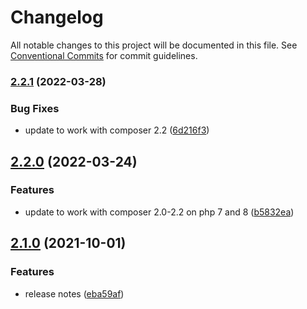 # Changelog

All notable changes to this project will be documented in this file. See
[Conventional Commits](https://conventionalcommits.org) for commit guidelines.

### [2.2.1](https://github.com/MacPaw/local-mirroring-plugin/compare/v2.2.0...v2.2.1) (2022-03-28)


### Bug Fixes

* update to work with composer 2.2 ([6d216f3](https://github.com/MacPaw/local-mirroring-plugin/commit/6d216f3b7d992ae466c7ca9f27e71a5625aa9cf2))

## [2.2.0](https://github.com/MacPaw/local-mirroring-plugin/compare/v2.1.0...v2.2.0) (2022-03-24)


### Features

* update to work with composer 2.0-2.2 on php 7 and 8 ([b5832ea](https://github.com/MacPaw/local-mirroring-plugin/commit/b5832eac7a34d377f875bc3dac2a3f1a612bf136))

## [2.1.0](https://github.com/MacPaw/local-mirroring-plugin/compare/v2.0.4...v2.1.0) (2021-10-01)


### Features

* release notes ([eba59af](https://github.com/MacPaw/local-mirroring-plugin/commit/eba59afbfa1cc720d2433d9f8310bc82c0c3a97a))
